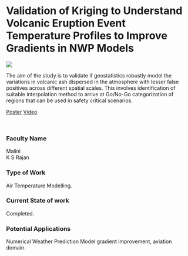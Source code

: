# Validation of Kriging to Understand Volcanic Eruption Event Temperature Profiles to Improve Gradients in NWP Models

![](https://i.imgur.com/PZvz7NI.png)

The aim of the study is to validate if geostatistics robustly model the variations in volcanic ash dispersed in the atmosphere with lesser false positives across different spatial scales. This involves identification of suitable interpolation method to arrive at Go/No-Go categorization of regions that can be used in safety critical scenarios.

[Poster](13.%20Validation%20of%20Kriging%20to%20Understand%20Volcanic%20Eruption%20Event%20Temperature%20Profiles%20to%20Improve%20Gradients%20in%20NWP%20Models.pdf)
[Video](https://rndshowcase.iiit.ac.in/tto/TTO_website_data/Videos/260.mp4)

<br>


### Faculty Name

Malini<br>
K S Rajan


### Type of Work

Air Temperature Modelling.


### Current State of work

Completed.


### Potential Applications

Numerical Weather Prediction Model gradient improvement, aviation domain.
